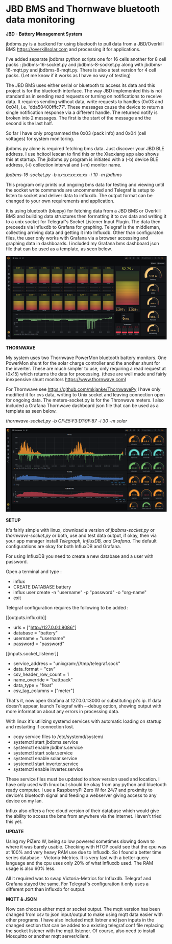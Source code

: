 # JBD BMS and Thornwave bluetooth data monitoring

**JBD - Battery Management System**

jbdbms.py is a backend for using bluetooth to pull data from a JBD/Overkill BMS https://overkillsolar.com and processing it for applications. 

I've added separate jbdbms python scripts one for 16 cells another for 8 cell packs : jbdbms-16-socket.py and jbdbms-8-socket.py along with jbdbms-16-mqtt.py and jbdbms-8-mqtt.py. There is also a test version for 4 cell packs. (Let me know if it works as I have no way of testing)

The JBD BMS uses either serial or bluetooth to access its data and this project is for the bluetooth interface. The way JBD implemented this is not standard as in sending read requests or turning on notifications to receive data. It requires sending without data, write requests to handles (0x03 and 0x04), i.e. 'dda50400fffc77'. These messages cause the device to return a single notification response via a different handle. The returned notify is broken into 2 messages. The first is the start of the message and the second is the last half. 

So far I have only programmed the 0x03 (pack info) and 0x04 (cell voltages) for system monitoring.

jbdbms.py alone is required fetching bms data. Just discover your JBD BLE address. I use hcitool lescan to find this or the Xiaoxiang app also shows this at startup. The jbdbms.py program is initiated with a (-b) device BLE address, (-i) collection interval and (-m) monitor name.

*jbdbms-16-socket.py -b xx:xx:xx:xx:xx -i 10 -m jbdbms*

This program only prints out ongoing bms data for testing and viewing until the socket write commands are uncommented and Telegraf is setup to listen to socket and deliver data to influxdb. The output format can be changed to your own requirements and application.

It is using bluetooth (bluepy) for fetching data from a JBD BMS or Overkill BMS and building data structures then formatting it to cvs data and writing it to a unix socket for Telegraf's Socket Listener Input Plugin. The data then preceeds via Influxdb to Grafana for graphing. Telegraf is the middleman, collecting arriving data and getting it into Influxdb. Other than configuraton files, the user only works with Grafana via a browser accessing and graphing data in dashboards. I included my Grafana bms dashboard json file that can be used as a template, as seen below.

![Screenshot](/graphics/jbdbms.png)

**THORNWAVE**

My system uses two Thornwave PowerMon bluetooth battery monitors. One PowerMon shunt for the solar charge controller and the another shunt for the inverter. These are much simpler to use, only requiring a read request at (0x15) which returns the data for processing. (these are well made and fairly inexpensive shunt monitors https://www.thornwave.com)

For Thornwave see https://github.com/mkjanke/ThornwavePy I have only modified it for cvs data, writing to Unix socket and leaving connection open for ongoing data. The meters-socket.py is for the Thronwave meters.  I also included a Grafana Thornwave dashboard json file that can be used as a template as seen below.

*thornwave-socket.py -b CF:E5:F3:D1:9F:87 -i 30 -m solar*

![Screenshot](/graphics/thornwave.png)

**SETUP**

It's fairly simple with linux, download a version of *jbdbms-socket.py* or *thornwave-socket.py* or both, use and test data output, if okay, then via your app manager install *Telegraph, InfluxDB, and Grafana*. The default configurations are okay for both InfluxDB and Grafana.

For using InfluxDB you need to create a new database and a user with password. 

Open a terminal and type :
* influx
* CREATE DATABASE battery
* influx user create -n "username" -p "password" -o "org-name"
* exit

Telegraf configuration requires the following to be added :

[[outputs.influxdb]]
 * urls = ["http://127.0.0.1:8086"]
 * database = "battery"
 * username = "username"
 * password = "password"

[[inputs.socket_listener]]
 * service_address = "unixgram:///tmp/telegraf.sock"
 * data_format = "csv"
 * csv_header_row_count = 1
 * name_override = "battpack"
 * data_type = "float"  
 * csv_tag_columns = ["meter"]
  
That's it, now open Grafana at 127.0.0.1:3000 or substituting pi's ip. If data doesn't appear, launch Telegraf with --debug option, showing output with more information about any errors in processing data.
  
With linux it's utilizing systemd services with automatic loading on startup and restarting if connection lost. 
* copy service files to /etc/systemd/system/
* systemctl start jbdbms.service
* systemctl enable jbdbms.service
* systemctl start solar.service
* systemctl enable solar.service
* systemctl start inverter.service
* systemctl enable inverter.service

These service files must be updated to show version used and location. I have only used with linux but should be okay from any python and bluetooth ready computer. I use a RaspberryPi Zero W for 24/7 and proximity to device's bluetooth signal and feeding a webserver giving access to any device on my lan. 

Influx also offers a free cloud version of their database which would give the ability to access the bms from anywhere via the internet. Haven't tried this yet.

**UPDATE**

Using my PiZero W, being so low powered sometimes slowing down to where it was barely usable. Checking with HTOP could see that the cpu was at 100% and very heavy RAM use due to Influxdb. So I found a better time series database - Victoria-Metrics. It is very fast with a better query language and the cpu uses only 20% of what Influxdb used. The RAM usage is also 60% less.

All it required was to swap Victoria-Metrics for Influxdb. Telegraf and Grafana stayed the same. For Telegraf's configuration it only uses a different port than influxdb for output.

**MQTT & JSON**

Now can choose either mqtt or socket output. The mqtt version has been changed from csv to json input/output to make using mqtt data easier with other programs. I have also included mqtt listner and json inputs in the changed section that can be added to a existing telegraf.conf file replacing the socket listener with the mqtt listener. Of course, also need to install Mosquitto or another mqtt server/client.



